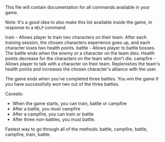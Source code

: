 This file will contain documentation for all commands available in your game.

Note:  It's a good idea to also make this list available inside the game, in response to a `HELP` command.

train - Allows player to train two characters on their team. After each training session, the chosen characters experience goes up, and each character loses two health points.
battle - Allows player to battle bosses. The battle ends when the enemy or a character on the team dies. Health points decrease for the characters on the team who don't die.
campfire - Allows player to talk with a character on their team. Replenishes the team's health points and increases the chosen character's alliance with the user.

The game ends when you've completed three battles. You win the game if you have successfully won two out of the three battles. 

Caveats: 
- When the game starts, you can train, battle or campfire
- After a battle, you must campfire
- After a campfire, you can train or battle
- After three non-battles, you must battle.

Fastest way to go through all of the methods: battle, campfire, battle, campfire, train, battle.